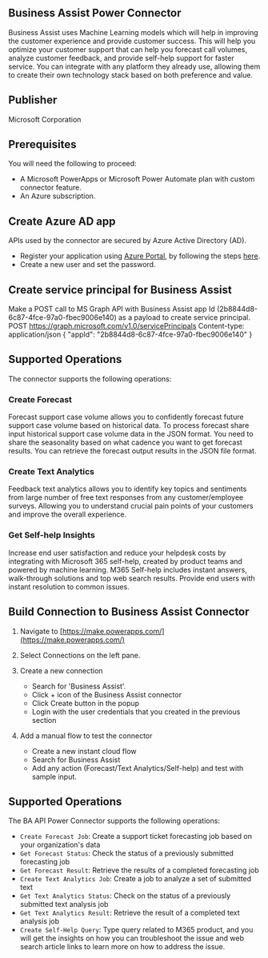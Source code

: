 
## Business Assist Power Connector
Business Assist uses Machine Learning models which will help in improving the customer experience and provide customer success. This will help you optimize your customer support that can help you forecast call volumes, analyze customer feedback, and provide self-help support for faster service. You can integrate with any platform they already use, allowing them to create their own technology stack based on both preference and value.  

## Publisher
Microsoft Corporation

## Prerequisites
You will need the following to proceed:

* A Microsoft PowerApps or Microsoft Power Automate plan with custom connector feature.
* An Azure subscription.

## Create Azure AD app 
APIs used by the connector are secured by Azure Active Directory (AD).
* Register your application using [Azure Portal](https://portal.azure.com), by following the steps [here](https://docs.microsoft.com/en-us/azure/active-directory/develop/quickstart-register-app).
* Create a new user and set the password.

## Create service principal for Business Assist
Make a POST call to MS Graph API with Business Assist app Id (2b8844d8-6c87-4fce-97a0-fbec9006e140) as a payload to create service principal.
POST https://graph.microsoft.com/v1.0/servicePrincipals
Content-type: application/json
{
  "appId": "2b8844d8-6c87-4fce-97a0-fbec9006e140"
}

## Supported Operations
The connector supports the following operations:

### Create Forecast
Forecast support case volume allows you to confidently forecast future support case volume based on historical data. To process forecast share input historical support case volume data in the JSON format. You need to share the seasonality based on what cadence you want to get forecast results. You can retrieve the forecast output results in the JSON file format.

### Create Text Analytics
Feedback text analytics allows you to identify key topics and sentiments from large number of free text responses from any customer/employee surveys. Allowing you to understand crucial pain points of your customers and improve the overall experience.

### Get Self-help Insights
Increase end user satisfaction and reduce your helpdesk costs by integrating with Microsoft 365 self-help, created by product teams and powered by machine learning. M365 Self-help includes instant answers, walk-through solutions and top web search results. Provide end users with instant resolution to common issues.

## Build Connection to Business Assist Connector

1. Navigate to [https://make.powerapps.com/](https://make.powerapps.com/)

2. Select Connections on the left pane.

3. Create a new connection
	- Search for 'Business Assist'.
	- Click + icon of the Business Assist connector
	- Click Create button in the popup
	- Login with the user credentials that you created in the previous section

4. Add a manual flow to test the connector
	- Create a new instant cloud flow
	- Search for Business Assist 
	- Add any action (Forecast/Text Analytics/Self-help) and test with sample input.

## Supported Operations
The BA API Power Connector supports the following operations:

* `Create Forecast Job`: Create a support ticket forecasting job based on your organization's data
* `Get Forecast Status`: Check the status of a previously submitted forecasting job
* `Get Forecast Result`: Retrieve the results of a completed forecasting job
* `Create Text Analytics Job`: Create a job to analyze a set of submitted text
* `Get Text Analytics Status`: Check on the status of a previously submitted text analysis job
* `Get Text Analytics Result`: Retrieve the result of a completed text analysis job
* `Create Self-Help Query`: Type query related to M365 product, and you will get the insights on how you can troubleshoot the issue and web search article links to learn more on how to address the issue.
